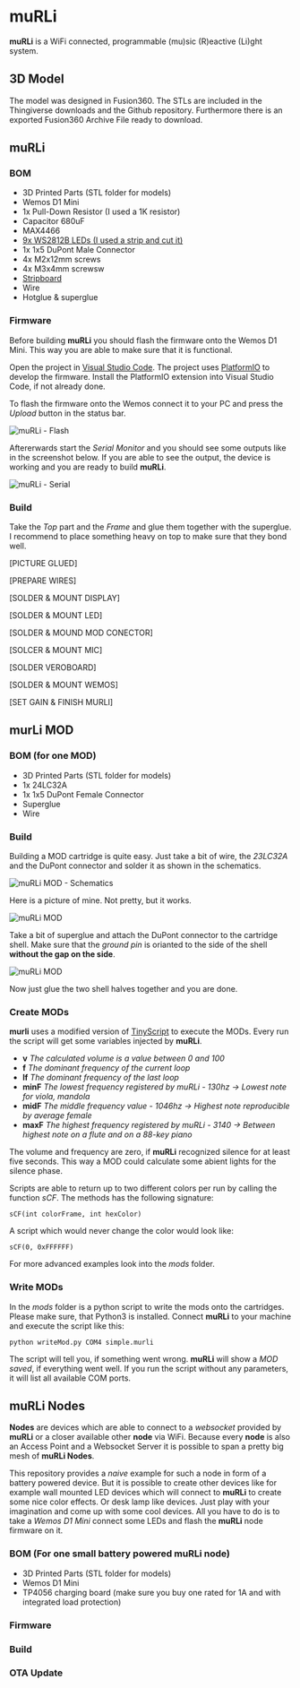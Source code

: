 # muRLi
**muRLi** is a WiFi connected, programmable (mu)sic (R)eactive (Li)ght system.

## 3D Model
The model was designed in Fusion360. The STLs are included in the Thingiverse downloads and the Github repository. Furthermore there is an exported Fusion360 Archive File ready to download.

## muRLi

### BOM

- 3D Printed Parts (STL folder for models)
- Wemos D1 Mini
- 1x Pull-Down Resistor (I used a 1K resistor)
- Capacitor 680uF
- MAX4466
- [9x WS2812B LEDs (I used a strip and cut it)](https://www.amazon.de/dp/B01CDTED80)
- 1x 1x5 DuPont Male Connector
- 4x M2x12mm screws
- 4x M3x4mm screwsw
- [Stripboard](https://www.amazon.com/dp/B00C9NXP94)
- Wire
- Hotglue & superglue

### Firmware

Before building **muRLi** you should flash the firmware onto the Wemos D1 Mini. This way you are able to make sure that it is functional.

Open the project in [Visual Studio Code](https://code.visualstudio.com/). The project uses [PlatformIO](https://platformio.org/platformio-ide) to develop the firmware. Install the PlatformIO extension into Visual Studio Code, if not already done.

To flash the firmware onto the Wemos connect it to your PC and press the *Upload* button in the status bar.

![muRLi - Flash](https://raw.githubusercontent.com/geaz/muRLi/master/img/flash.png)

Aftererwards start the *Serial Monitor* and you should see some outputs like in the screenshot below. If you are able to see the output, the device is working and you are ready to build **muRLi**.

![muRLi - Serial](https://raw.githubusercontent.com/geaz/muRLi/master/images/serial.png)

### Build

Take the *Top* part and the *Frame* and glue them together with the superglue. I recommend to place something heavy on top to make sure that they bond well.

[PICTURE GLUED]

[PREPARE WIRES]

[SOLDER & MOUNT DISPLAY]

[SOLDER & MOUNT LED]

[SOLDER & MOUND MOD CONECTOR]

[SOLCER & MOUNT MIC]

[SOLDER VEROBOARD]

[SOLDER & MOUNT WEMOS]

[SET GAIN & FINISH MURLI]

## murLi MOD

### BOM (for one MOD)

- 3D Printed Parts (STL folder for models)
- 1x 24LC32A
- 1x 1x5 DuPont Female Connector
- Superglue
- Wire

### Build

Building a MOD cartridge is quite easy. Just take a bit of wire, the *23LC32A* and the DuPont connector and solder it as shown in the schematics.

![muRLi MOD - Schematics](https://raw.githubusercontent.com/geaz/muRLi/master/img/muRLI-circuit-mod.png)

Here is a picture of mine. Not pretty, but it works.

![muRLi MOD](https://raw.githubusercontent.com/geaz/muRLi/master/img/MOD-Chip.jpg)

Take a bit of superglue and attach the DuPont connector to the cartridge shell. Make sure that the *ground pin* is orianted to the side of the shell **without the gap on the side**.

![muRLi MOD](https://raw.githubusercontent.com/geaz/muRLi/master/img/MOD-Cart.jpg)

Now just glue the two shell halves together and you are done.

### Create MODs

**murli** uses a modified version of [TinyScript](https://github.com/totalspectrum/tinyscript) to execute the MODs.
Every run the script will get some variables injected by **muRLi**.

- **v** *The calculated volume is a value between 0 and 100*
- **f** *The dominant frequency of the current loop*
- **lf** *The dominant frequency of the last loop*
- **minF** *The lowest frequency registered by muRLi - 130hz -> Lowest note for viola, mandola*
- **midF** *The middle frequency value - 1046hz -> Highest note reproducible by average female*
- **maxF** *The highest frequency registered by muRLi - 3140 -> Between highest note on a flute and on a 88-key piano* 

The volume and frequency are zero, if **muRLi** recognized silence for at least five seconds. This way a MOD
could calculate some abient lights for the silence phase.

Scripts are able to return up to two different colors per run by calling the function *sCF*.
The methods has the following signature:

```sCF(int colorFrame, int hexColor)```

A script which would never change the color would look like:

```sCF(0, 0xFFFFFF)```

For more advanced examples look into the *mods* folder.

### Write MODs

In the *mods* folder is a python script to write the mods onto the cartridges. Please make sure, that Python3 is installed.
Connect **muRLi** to your machine and execute the script like this:

```
python writeMod.py COM4 simple.murli
```

The script will tell you, if something went wrong. **muRLi** will show a *MOD saved*, if everything went well.
If you run the script without any parameters, it will list all available COM ports.

## muRLi Nodes

**Nodes** are devices which are able to connect to a *websocket* provided by **muRLi** or a closer available other **node** via WiFi. Because every **node** is also an Access Point and a Websocket Server it is possible to span a pretty big mesh of **muRLi Nodes**.

This repository provides a *naive* example for such a node in form of a battery powered device. But it is possible to create other devices like for example wall mounted LED devices which will connect to **muRLi** to create some nice color effects. Or desk lamp like devices. Just play with your imagination and come up with some cool devices. All you have to do is to take a *Wemos D1 Mini* connect some LEDs and flash the **muRLi** node firmware on it.

### BOM (For one small battery powered muRLi node)

- 3D Printed Parts (STL folder for models)
- Wemos D1 Mini
- TP4056 charging board (make sure you buy one rated for 1A and with integrated load protection)

### Firmware

### Build

### OTA Update